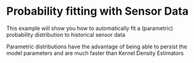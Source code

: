 # Probability fitting with Sensor Data
This example will show you how to automatically fit a (parametric) probability distribution to historical sensor data

Parametric distributions have the advantage of being able to persist the model parameters and are much faster than Kernel Density Estimators